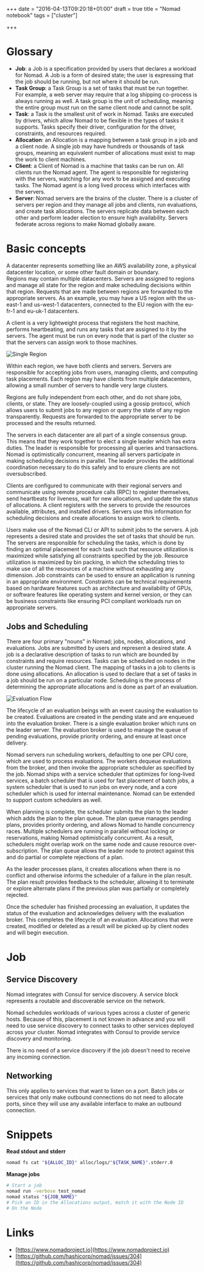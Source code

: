 +++
date = "2016-04-13T09:20:18+01:00"
draft = true
title = "Nomad notebook"
tags = ["cluster"]

+++

# Glossary
 - **Job**: a Job is a specification provided by users that declares a workload for Nomad. A Job is a form of desired state; the user is expressing that the job should be running, but not where it should be run.
 - **Task Group**: a Task Group is a set of tasks that must be run together. For example, a web server may require that a log shipping co-process is always running as well. A task group is the unit of scheduling, meaning the entire group must run on the same client node and cannot be split.
 - **Task**: a Task is the smallest unit of work in Nomad. Tasks are executed by drivers, which allow Nomad to be flexible in the types of tasks it supports. Tasks specify their driver, configuration for the driver, constraints, and resources required.
 - **Allocation**: an Allocation is a mapping between a task group in a job and a client node. A single job may have hundreds or thousands of task groups, meaning an equivalent number of allocations must exist to map the work to client machines.
 - **Client**: a Client of Nomad is a machine that tasks can be run on. All clients run the Nomad agent. The agent is responsible for registering with the servers, watching for any work to be assigned and executing tasks. The Nomad agent is a long lived process which interfaces with the servers.
 - **Server**: Nomad servers are the brains of the cluster. There is a cluster of servers per region and they manage all jobs and clients, run evaluations, and create task allocations. The servers replicate data between each other and perform leader election to ensure high availability. Servers federate across regions to make Nomad globally aware.

# Basic concepts
A datacenter represents something like an AWS availability zone, a physical datacenter location, or some other fault domain or boundary.  
Regions may contain multiple datacenters. Servers are assigned to regions and manage all state for the region and make scheduling decisions within that region. Requests that are made between regions are forwarded to the appropriate servers. As an example, you may have a US region with the us-east-1 and us-west-1 datacenters, connected to the EU region with the eu-fr-1 and eu-uk-1 datacenters.  

A client is a very lightweight process that registers the host machine, performs heartbeating, and runs any tasks that are assigned to it by the servers. The agent must be run on every node that is part of the cluster so that the servers can assign work to those machines.  

![Single Region](https://www.nomadproject.io/assets/images/nomad-architecture-region-a5b20915.png)

Within each region, we have both clients and servers. Servers are responsible for accepting jobs from users, managing clients, and computing task placements. Each region may have clients from multiple datacenters, allowing a small number of servers to handle very large clusters.  

Regions are fully independent from each other, and do not share jobs, clients, or state. They are loosely-coupled using a gossip protocol, which allows users to submit jobs to any region or query the state of any region transparently. Requests are forwarded to the appropriate server to be processed and the results returned.  

The servers in each datacenter are all part of a single consensus group. This means that they work together to elect a single leader which has extra duties. The leader is responsible for processing all queries and transactions. Nomad is optimistically concurrent, meaning all servers participate in making scheduling decisions in parallel. The leader provides the additional coordination necessary to do this safely and to ensure clients are not oversubscribed.  

Clients are configured to communicate with their regional servers and communicate using remote procedure calls (RPC) to register themselves, send heartbeats for liveness, wait for new allocations, and update the status of allocations. A client registers with the servers to provide the resources available, attributes, and installed drivers. Servers use this information for scheduling decisions and create allocations to assign work to clients.  

Users make use of the Nomad CLI or API to submit jobs to the servers. A job represents a desired state and provides the set of tasks that should be run. The servers are responsible for scheduling the tasks, which is done by finding an optimal placement for each task such that resource utilization is maximized while satisfying all constraints specified by the job. Resource utilization is maximized by bin packing, in which the scheduling tries to make use of all the resources of a machine without exhausting any dimension. Job constraints can be used to ensure an application is running in an appropriate environment. Constraints can be technical requirements based on hardware features such as architecture and availability of GPUs, or software features like operating system and kernel version, or they can be business constraints like ensuring PCI compliant workloads run on appropriate servers.

## Jobs and Scheduling
There are four primary "nouns" in Nomad; jobs, nodes, allocations, and evaluations. Jobs are submitted by users and represent a desired state. A job is a declarative description of tasks to run which are bounded by constraints and require resources. Tasks can be scheduled on nodes in the cluster running the Nomad client. The mapping of tasks in a job to clients is done using allocations. An allocation is used to declare that a set of tasks in a job should be run on a particular node. Scheduling is the process of determining the appropriate allocations and is done as part of an evaluation.  

![Evaluation Flow](https://www.nomadproject.io/assets/images/nomad-evaluation-flow-7629d361.png)

The lifecycle of an evaluation beings with an event causing the evaluation to be created. Evaluations are created in the pending state and are enqueued into the evaluation broker. There is a single evaluation broker which runs on the leader server. The evaluation broker is used to manage the queue of pending evaluations, provide priority ordering, and ensure at least once delivery.  

Nomad servers run scheduling workers, defaulting to one per CPU core, which are used to process evaluations. The workers dequeue evaluations from the broker, and then invoke the appropriate scheduler as specified by the job. Nomad ships with a service scheduler that optimizes for long-lived services, a batch scheduler that is used for fast placement of batch jobs, a system scheduler that is used to run jobs on every node, and a core scheduler which is used for internal maintenance. Nomad can be extended to support custom schedulers as well.  

When planning is complete, the scheduler submits the plan to the leader which adds the plan to the plan queue. The plan queue manages pending plans, provides priority ordering, and allows Nomad to handle concurrency races. Multiple schedulers are running in parallel without locking or reservations, making Nomad optimistically concurrent. As a result, schedulers might overlap work on the same node and cause resource over-subscription. The plan queue allows the leader node to protect against this and do partial or complete rejections of a plan.  

As the leader processes plans, it creates allocations when there is no conflict and otherwise informs the scheduler of a failure in the plan result. The plan result provides feedback to the scheduler, allowing it to terminate or explore alternate plans if the previous plan was partially or completely rejected.  

Once the scheduler has finished processing an evaluation, it updates the status of the evaluation and acknowledges delivery with the evaluation broker. This completes the lifecycle of an evaluation. Allocations that were created, modified or deleted as a result will be picked up by client nodes and will begin execution.  

# Job
## Service Discovery
Nomad integrates with Consul for service discovery. A service block represents a routable and discoverable service on the network.  

Nomad schedules workloads of various types across a cluster of generic hosts. Because of this, placement is not known in advance and you will need to use service discovery to connect tasks to other services deployed across your cluster. Nomad integrates with Consul to provide service discovery and monitoring.

There is no need of a service discovery if the job doesn't need to receive any incoming connection.

## Networking
This only applies to services that want to listen on a port. Batch jobs or services that only make outbound connections do not need to allocate ports, since they will use any available interface to make an outbound connection.

# Snippets
**Read stdout and stderr**
```bash
nomad fs cat "${ALLOC_ID}" alloc/logs/"${TASK_NAME}".stderr.0
```

**Manage jobs**
```bash
# Start a job
nomad run -verbose test_nomad
nomad status "${JOB_NAME}"
# Pick an ID in the Allocations output, match it with the Node ID
# On the Node
```



# Links
- [https://www.nomadproject.io](https://www.nomadproject.io)
- [https://github.com/hashicorp/nomad/issues/304](https://github.com/hashicorp/nomad/issues/304)
